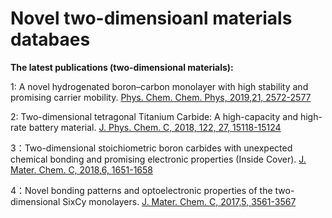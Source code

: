 # Novel two-dimensioanl materials databaes
**The latest publications (two-dimensional materials):**

1: A novel hydrogenated boron–carbon monolayer with high stability and promising carrier mobility. [Phys. Chem. Chem. Phys, 2019,21, 2572-2577](https://pubs.rsc.org/en/content/articlehtml/2018/cp/c8cp06346j)

2: Two-dimensional tetragonal Titanium Carbide: A high-capacity and high-rate battery material. [J. Phys. Chem. C, 2018, 122, 27, 15118-15124](https://pubs.acs.org.ccindex.cn/doi/abs/10.1021/acs.jpcc.8b03425)


3：Two-dimensional stoichiometric boron carbides with unexpected chemical bonding and promising electronic properties (Inside Cover). [J. Mater. Chem. C, 2018,6, 1651-1658](https://pubs.rsc.org/-/content/articlehtml/2018/tc/c7tc04505k)

4：Novel bonding patterns and optoelectronic properties of the two-dimensional SixCy monolayers. [J. Mater. Chem. C, 2017,5, 3561-3567](https://pubs.rsc.org/en/content/articlehtml/2017/tc/c6tc05415c)
